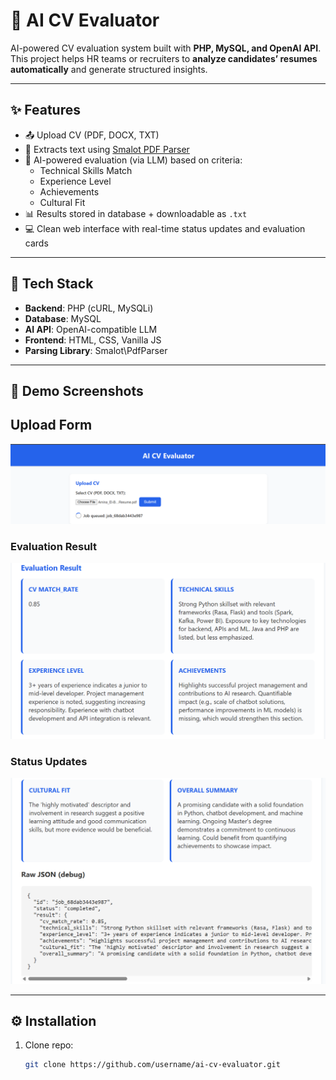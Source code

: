 # 🧠 AI CV Evaluator

AI-powered CV evaluation system built with **PHP, MySQL, and OpenAI API**.  
This project helps HR teams or recruiters to **analyze candidates’ resumes automatically** and generate structured insights.

---

## ✨ Features
- 📤 Upload CV (PDF, DOCX, TXT)  
- 🔎 Extracts text using [Smalot PDF Parser](https://github.com/smalot/pdfparser)  
- 🤖 AI-powered evaluation (via LLM) based on criteria:
  - Technical Skills Match  
  - Experience Level  
  - Achievements  
  - Cultural Fit  
- 📊 Results stored in database + downloadable as `.txt`  
- 💻 Clean web interface with real-time status updates and evaluation cards  

---

## 🚀 Tech Stack
- **Backend**: PHP (cURL, MySQLi)  
- **Database**: MySQL  
- **AI API**: OpenAI-compatible LLM  
- **Frontend**: HTML, CSS, Vanilla JS  
- **Parsing Library**: Smalot\PdfParser  

---

## 📸 Demo Screenshots
## Upload Form
![Upload Form](assets/Screenshot-UI.png)

### Evaluation Result
![Evaluation Result](assets/Screenshot-result1.png)

### Status Updates
![Status Updates](assets/Screenshot-result2.png)

---

## ⚙️ Installation
1. Clone repo:
   ```bash
   git clone https://github.com/username/ai-cv-evaluator.git

